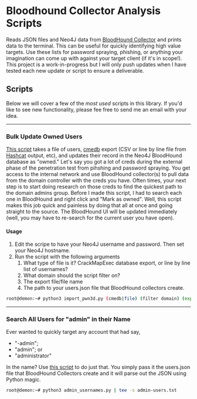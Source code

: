 # Bloodhound Collector Analysis Scripts
Reads JSON files and Neo4J data from [BloodHound Collector](https://github.com/BloodHoundAD) and prints data to the terminal. This can be useful for quickly identifying high value targets. Use these lists for password spraying, phishing, or anything your imagination can come up with against your target client (if it's in scope!). This project is a work-in-progress but I will only push updates when I have tested each new update or script to ensure a deliverable. 
## Scripts
Below we will cover a few of the *most used* scripts in this library. If you'd like to see new functionality, please fee free to send me an email with your idea.

---
### Bulk Update Owned Users
[This script](https://github.com/RackunSec/bloodhound-analysis-scripts/blob/main/bulk_update_owned_users.py) takes a file of users, [cmedb](https://github.com/byt3bl33d3r/CrackMapExec) export (CSV or line by line file from [Hashcat](https://hashcat.net/hashcat/) output, etc), and updates their record in the Neo4J BloodHound database as "owned." 
Let's say you got a lot of creds during the external phase of the penetration test from pihshing and password spraying. You get access to the internal network and use BloodHound collector(s) to pull data from the domain controller with the creds you have. Often times, your next step is to start doing research on those creds to find the quickest path to the domain admins group. Before I made this script, I had to search each one in BloodHound and right click and "Mark as owned". Well, this script makes this job quick and painless by doing that all at once and going straight to the source. The BloodHound UI will be updated immediately (well, you may have to re-search for the current user you have open).
#### Usage
1. Edit the scripe to have your Neo4J username and password. Then set your Neo4J hostname. 
2. Run the script with the following arguments
   1. What type of file is it? CrackMapExec database export, or line by line list of usernames?
   2. What domain should the script filter on?
   3. The export file/file name
   4. The path to your users.json file that BloodHound collectors create.
```bash
root@demon:~# python3 import_pwn3d.py (cmedb|file) (filter domain) (export file) (path to users.json)")
```
---
### Search All Users for "admin" in their Name
Ever wanted to quickly target any account that had say,
 * "-admin";
 * "admin"; or
 * "administrator"

In the name? Use [this script](https://github.com/RackunSec/bloodhound-analysis-scripts/blob/main/admin_usernames.py) to do just that. You simply pass it the users.json file that BloodHound Collectors create and it will parse out the JSON using Python magic.
```bash
root@demon:~# python3 admin_usernames.py | tee -s admin-users.txt
```
